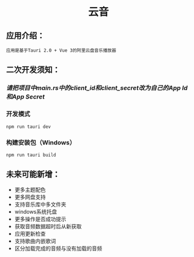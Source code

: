 <h1 align="center">云音</h1>

## 应用介绍：
    应用是基于Tauri 2.0 + Vue 3的阿里云盘音乐播放器

## 二次开发须知：
### _请把项目中main.rs中的client_id和client_secret改为自己的App Id和App Secret_
### 开发模式  
`npm run tauri dev`
### 构建安装包（Windows）
`npm run tauri build`

## 未来可能新增：
* 更多主题配色
* 更多网盘支持
* 支持音乐库中多文件夹
* windows系统托盘
* 更多操作是否成功提示
* 获取音频数据超时后从新获取
* 应用更新检查
* 支持歌曲内嵌歌词
* 区分加载完成的音频与没有加载的音频